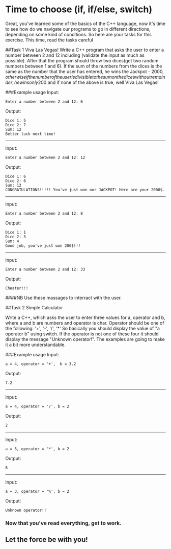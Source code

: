 Time to choose (if, if/else, switch)
=====================
Great, you've learned some of the basics of the C++ language, now it's time to see how do we navigate our programs to go in different directions, depending on some kind of conditions. So here are your tasks for this exercise.
This time, read the tasks careful

##Task 1 Viva Las Vegas!
Write a C++ program that asks the user to enter a number between 2 and 12 including (validate the input as much as possible). After that the program should throw two dices(get two random numbers between 1 and 6). If the sum of the numbers from the dices is the same as the number that the user has entered, he wins the Jackpot - 2000$, otherwise if the number of the user is divisible to the sum on the dices without remainder, he wins only 200$ and if none of the above is true, well Viva Las Vegas!

###Example usage
Input:
```
Enter a number between 2 and 12: 6
```

Output:
```
Dice 1: 5
Dice 2: 7
Sum: 12
Better luck next time!
```
___


Input:
```
Enter a number between 2 and 12: 12
```

Output:
```
Dice 1: 6
Dice 2: 6
Sum: 12
CONGRATULATIONS!!!!! You've just won our JACKPOT! Here are your 2000$.
```
___


Input:
```
Enter a number between 2 and 12: 8
```

Output:
```
Dice 1: 1
Dice 2: 3
Sum: 4
Good job, you've just won 200$!!!
```
___


Input:
```
Enter a number between 2 and 12: 33
```

Output:
```
Cheater!!!
```

####NB
Use these massages to interract with the user.

##Task 2 Simple Calculator

Write a C++, which asks the user to enter three values for a, operator and b, where a and b are numbers and operator is char. Operator should be one of the following: '+', '-', '/', '*'
So basically you should display the value of  "a operator b" using switch. If the operator is not one of these four it should display the message "Unknown operator!". The examples are going to make it a bit more understandable.

###Example usage
Input:
```
a = 4, operator = '+',  b = 3.2
```

Output:
```
7.2
```	

___

Input:
```
a = 4, operator = '/', b = 2 
```
Output:
```
2
```

___

Input:
```
a = 3, operator = '*', b = 2
```

Output:
```
6
```

___

Input: 
```
a = 3, operator = '%', b = 2
```

Output:
```
Unknown operator!!
```


### Now that you've read everything, get to work. 
## Let the force be with you!
